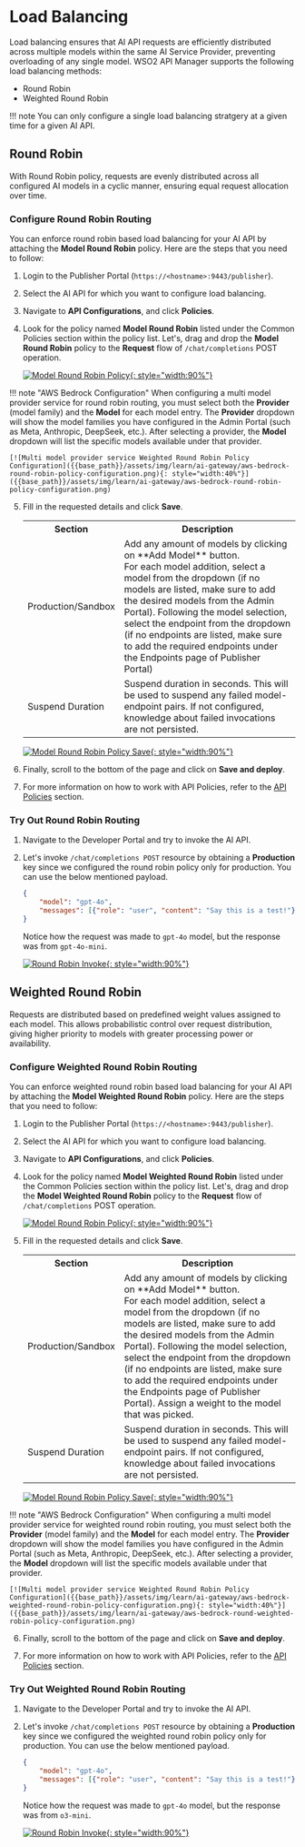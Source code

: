 # Load Balancing

Load balancing ensures that AI API requests are efficiently distributed across multiple models within the same AI Service Provider, preventing overloading of any single model. WSO2 API Manager supports the following load balancing methods:

- Round Robin
- Weighted Round Robin

!!! note
     You can only configure a single load balancing stratgery at a given time for a given AI API.

## Round Robin

With Round Robin policy, requests are evenly distributed across all configured AI models in a cyclic manner, ensuring equal request allocation over time.

### Configure Round Robin Routing

You can enforce round robin based load balancing for your AI API by attaching the **Model Round Robin** policy. Here are the steps that you need to follow:

1. Login to the Publisher Portal (`https://<hostname>:9443/publisher`).
2. Select the AI API for which you want to configure load balancing.
3. Navigate to **API Configurations**, and click **Policies**.
4. Look for the policy named **Model Round Robin** listed under the Common Policies section within the policy list. Let's, drag and drop the **Model Round Robin** policy to the **Request** flow of `/chat/completions` POST operation.

    [![Model Round Robin Policy]({{base_path}}/assets/img/learn/ai-gateway/attach-model-round-robin-policy.png){: style="width:90%"}]({{base_path}}/assets/img/learn/ai-gateway/attach-model-round-robin-policy.png)

!!! note "AWS Bedrock Configuration"
    When configuring a multi model provider service for round robin routing, you must select both the **Provider** (model family) and the **Model** for each model entry. The **Provider** dropdown will show the model families you have configured in the Admin Portal (such as Meta, Anthropic, DeepSeek, etc.). After selecting a provider, the **Model** dropdown will list the specific models available under that provider.

    [![Multi model provider service Weighted Round Robin Policy Configuration]({{base_path}}/assets/img/learn/ai-gateway/aws-bedrock-round-robin-policy-configuration.png){: style="width:40%"}]({{base_path}}/assets/img/learn/ai-gateway/aws-bedrock-round-robin-policy-configuration.png)

5. Fill in the requested details and click **Save**.

    <table>
        <tr>
            <th>Section</th>
            <th>Description</th>
        </tr>
        <tr>
            <td>Production/Sandbox</td>
            <td>Add any amount of models by clicking on **Add Model** button. </br>For each model addition, select a model from the dropdown (if no models are listed, make sure to add the desired models from the Admin Portal). Following the model selection, select the endpoint from the dropdown (if no endpoints are listed, make sure to add the required endpoints under the Endpoints page of Publisher Portal)</td>
        </tr>
        <tr>
            <td>Suspend Duration</td>
            <td>Suspend duration in seconds. This will be used to suspend any failed model-endpoint pairs. If not configured, knowledge about failed invocations are not persisted.</td>
        </tr>
    </table>

    [![Model Round Robin Policy Save]({{base_path}}/assets/img/learn/ai-gateway/round-robin-save.png){: style="width:90%"}]({{base_path}}/assets/img/learn/ai-gateway/round-robin-save.png)

6. Finally, scroll to the bottom of the page and click on **Save and deploy**.

7. For more information on how to work with API Policies, refer to the [API Policies]({{base_path}}/design/api-policies/overview/) section.

### Try Out Round Robin Routing

1. Navigate to the Developer Portal and try to invoke the AI API.
2. Let's invoke `/chat/completions POST` resource by obtaining a **Production** key since we configured the round robin policy only for production. You can use the below mentioned payload.

    ```json
    {
        "model": "gpt-4o",
        "messages": [{"role": "user", "content": "Say this is a test!"}]
    }
    ```

    Notice how the request was made to `gpt-4o` model, but the response was from `gpt-4o-mini`.

    [![Round Robin Invoke]({{base_path}}/assets/img/learn/ai-gateway/round-robin-invoke.png){: style="width:90%"}]({{base_path}}/assets/img/learn/ai-gateway/round-robin-invoke.png)

## Weighted Round Robin

Requests are distributed based on predefined weight values assigned to each model. This allows probabilistic control over request distribution, giving higher priority to models with greater processing power or availability.

### Configure Weighted Round Robin Routing

You can enforce weighted round robin based load balancing for your AI API by attaching the **Model Weighted Round Robin** policy. Here are the steps that you need to follow:

1. Login to the Publisher Portal (`https://<hostname>:9443/publisher`).
2. Select the AI API for which you want to configure load balancing.
3. Navigate to **API Configurations**, and click **Policies**.
4. Look for the policy named **Model Weighted Round Robin** listed under the Common Policies section within the policy list. Let's, drag and drop the **Model Weighted Round Robin** policy to the **Request** flow of `/chat/completions` POST operation.

    [![Model Round Robin Policy]({{base_path}}/assets/img/learn/ai-gateway/attach-model-weighted-round-robin-policy.png){: style="width:90%"}]({{base_path}}/assets/img/learn/ai-gateway/attach-model-weighted-round-robin-policy.png)

5. Fill in the requested details and click **Save**.

    <table>
        <tr>
            <th>Section</th>
            <th>Description</th>
        </tr>
        <tr>
            <td>Production/Sandbox</td>
            <td>Add any amount of models by clicking on **Add Model** button. </br>For each model addition, select a model from the dropdown (if no models are listed, make sure to add the desired models from the Admin Portal). Following the model selection, select the endpoint from the dropdown (if no endpoints are listed, make sure to add the required endpoints under the Endpoints page of Publisher Portal). Assign a weight to the model that was picked.</td>
        </tr>
        <tr>
            <td>Suspend Duration</td>
            <td>Suspend duration in seconds. This will be used to suspend any failed model-endpoint pairs. If not configured, knowledge about failed invocations are not persisted.</td>
        </tr>
    </table>

    [![Model Round Robin Policy Save]({{base_path}}/assets/img/learn/ai-gateway/weighted-round-robin-save.png){: style="width:90%"}]({{base_path}}/assets/img/learn/ai-gateway/weighted-round-robin-save.png)
    

!!! note "AWS Bedrock Configuration"
    When configuring a multi model provider service for weighted round robin routing, you must select both the **Provider** (model family) and the **Model** for each model entry. The **Provider** dropdown will show the model families you have configured in the Admin Portal (such as Meta, Anthropic, DeepSeek, etc.). After selecting a provider, the **Model** dropdown will list the specific models available under that provider.

    [![Multi model provider service Weighted Round Robin Policy Configuration]({{base_path}}/assets/img/learn/ai-gateway/aws-bedrock-weighted-round-robin-policy-configuration.png){: style="width:40%"}]({{base_path}}/assets/img/learn/ai-gateway/aws-bedrock-round-weighted-robin-policy-configuration.png)

6. Finally, scroll to the bottom of the page and click on **Save and deploy**.

7. For more information on how to work with API Policies, refer to the [API Policies]({{base_path}}/design/api-policies/overview/) section.

### Try Out Weighted Round Robin Routing

1. Navigate to the Developer Portal and try to invoke the AI API.
2. Let's invoke `/chat/completions POST` resource by obtaining a **Production** key since we configured the weighted round robin policy only for production. You can use the below mentioned payload.

    ```json
    {
        "model": "gpt-4o",
        "messages": [{"role": "user", "content": "Say this is a test!"}]
    }
    ```

    Notice how the request was made to `gpt-4o` model, but the response was from `o3-mini`.

    [![Round Robin Invoke]({{base_path}}/assets/img/learn/ai-gateway/weighted-round-robin-invoke.png){: style="width:90%"}]({{base_path}}/assets/img/learn/ai-gateway/weighted-round-robin-invoke.png)

